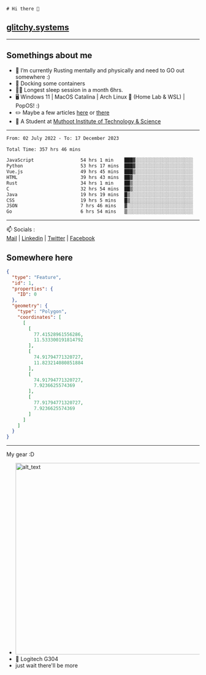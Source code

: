 ```
# Hi there 👋
```
## [glitchy.systems](https://glitchy.systems)
---

## Somethings about me



- 🌱 I’m currently Rusting mentally and physically and need to GO out somewhere :)
- 🐋 Docking some containers
- 😶‍🌫️ Longest sleep session in a month 6hrs.
- 🖥️ Windows 11 | MacOS Catalina | Arch Linux 🦩 (Home Lab & WSL) | PopOS! :)
- ✏️ Maybe a few articles [here](https://medium.com/@advaithnarayanan8) or [there](https://medium.com/@advaithnarayanan8)
- 📑 A Student at [Muthoot Institute of Technology & Science](https://mgmits.ac.in/)



---

<!--START_SECTION:waka-->

```txt
From: 02 July 2022 - To: 17 December 2023

Total Time: 357 hrs 46 mins

JavaScript                 54 hrs 1 min    ███▓░░░░░░░░░░░░░░░░░░░░░   15.10 %
Python                     53 hrs 17 mins  ███▓░░░░░░░░░░░░░░░░░░░░░   14.90 %
Vue.js                     49 hrs 45 mins  ███▒░░░░░░░░░░░░░░░░░░░░░   13.91 %
HTML                       39 hrs 43 mins  ██▓░░░░░░░░░░░░░░░░░░░░░░   11.10 %
Rust                       34 hrs 1 min    ██▒░░░░░░░░░░░░░░░░░░░░░░   09.51 %
C                          32 hrs 54 mins  ██▒░░░░░░░░░░░░░░░░░░░░░░   09.20 %
Java                       19 hrs 19 mins  █▒░░░░░░░░░░░░░░░░░░░░░░░   05.40 %
CSS                        19 hrs 5 mins   █▒░░░░░░░░░░░░░░░░░░░░░░░   05.33 %
JSON                       7 hrs 46 mins   ▓░░░░░░░░░░░░░░░░░░░░░░░░   02.17 %
Go                         6 hrs 54 mins   ▒░░░░░░░░░░░░░░░░░░░░░░░░   01.93 %
```

<!--END_SECTION:waka-->

---

📫 Socials :<br>
[Mail](mailto:advaithnarayanan8@gmail.com) | [Linkedin](https://www.linkedin.com/in/advaith-narayanan-a72152214/) | [Twitter](https://twitter.com/advaithnarayan) | [Facebook](https://screenmessage.com/qinq)

## Somewhere here

```geojson
{
  "type": "Feature",
  "id": 1,
  "properties": {
    "ID": 0
  },
  "geometry": {
    "type": "Polygon",
    "coordinates": [
      [
        [
          77.41528961556286,
          11.533300191814792
        ],
        [
          74.91794771320727,
          11.823214080851884
        ],
        [
          74.91794771320727,
          7.9236625574369
        ],
        [
          77.91794771320727,
          7.9236625574369
        ]
      ]
    ]
  }
}
```


--- 
My gear :D

- [<img alt="alt_text" width="500px" src="https://valid.x86.fr/cache/banner/xv24bv-6.png" />](https://valid.x86.fr/xv24bv)
- 🐁 Logitech G304
- just wait there'll be more

